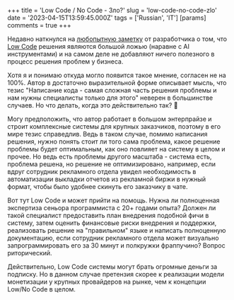 +++
title = 'Low Code / No Code - Зло?'
slug = 'low-code-no-code-zlo'
date = '2023-04-15T13:59:45.000Z'
tags = ['Russian', 'IT']
[params]
comments = true
+++

Недавно наткнулся на [любопытную заметку](https://habr.com/ru/companies/productivity_inside/articles/730662/) от разработчика о том, что [Low Code](https://ru.wikipedia.org/wiki/Low-code) решения являются большой ложью (наравне с AI инструментами) и на самом деле не добавляют ничего полезного в процесс решения проблем у бизнеса.

Хотя я и понимаю откуда могло появится такое мнение, согласен не на 100%. Автор в достаточно выразительной форме описывает мысль, что тезис "Написание кода - самая сложная часть решения проблемы и нам нужны специалисты только для этого" неверен в большинстве случаев. Но что делать, когда это действительно так? 🙂 

Могу предположить, что автор работает в большом энтерпрайзе и строит комплексные системы для крупных заказчиков, поэтому в его мире тезис справедлив. Ведь в таком случае, помимо написания решения, нужно понять стоит ли того сама проблема, какое решение проблемы будет оптимальным, как оно повлияет на систему в целом и прочее. Но ведь есть проблемы другого масштаба - система есть, проблема решена, но решение не оптимизировано, например, если вдруг сотрудник рекламного отдела увидел необходимость в автоматизации выкладки отчетов из рекламной биржи в нужный формат, чтобы было удобнее скинуть его заказчику в чате.

Вот тут Low Code и может прийти на помощь. Нужна ли полноценная экспертиза сеньора программиста с 20+ годами опыта? Должен ли такой специалист предоставить план внедрения подобной фичи в систему, затем оценить финансовые риски внедрения и поддержки, реализовать решение на "правильном" языке и написать полноценную документацию, если сотрудник рекламного отдела может визуально запрограммировать его за 30 минут и полкружки фраппучино? Вопрос риторический.

Действительно, Low Code системы могут брать огромные деньги за подписку. Но в данном случае претензия скорее к реализации модели монетизации у крупных провайдеров на рынке, чем к концепции Low/No Code в целом.

